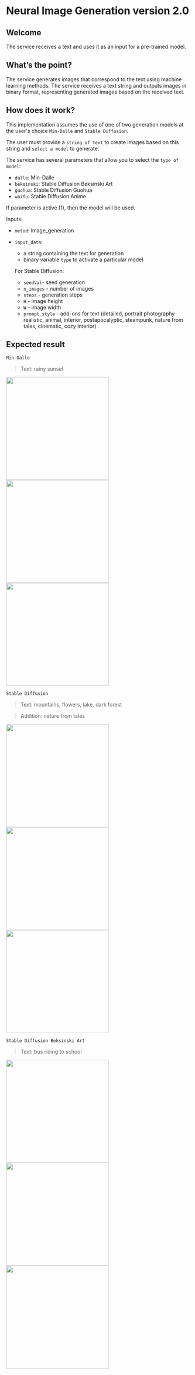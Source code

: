 # Neural Image Generation version 2.0

## Welcome
The service receives a text and uses it as an input for a pre-trained model.

## What’s the point?
The service generates images that correspond to the text using machine learning methods. The service receives a text string and outputs images in binary format, representing generated images based on the received text. 

## How does it work?

This implementation assumes the use of one of two generation models at the user's choice `Min-Dalle` and `Stable Diffusion`.

The user must provide a `string of text` to create images based on this string and `select a model` to generate.

The service has several parameters that allow you to select the `type of model`:

* `dalle`: Min-Dalle
* `beksinski`: Stable Diffusion Beksinski Art
* `guohua`: Stable Diffusion Guohua
* `waifu`: Stable Diffusion Anime

If parameter is active (1), then the model will be used.

Inputs:

* `metod`: image_generation
* `input_data`: 
  * a string containing the text for generation
  * binary variable `type` to activate a particular model
  
  For Stable Diffusion:
  
  * `seedVal`- seed generation
  * `n_images` - number of images
  * `steps` - generation steps
  * `H` - image height
  * `W` - image width
  * `prompt_style` - add-ons for text (detailed, portrait photography realistic, animal, interior, postapocalyptic, steampunk, nature from tales, cinematic, cozy interior)
  
## Expected result

`Min-Dalle`

> Text: rainy sunset

<img src=https://i5.imageban.ru/out/2022/09/07/3b42e780f2787036122ab687d2bc9106.png width="280" > <img src=https://i4.imageban.ru/out/2022/09/07/fcc831f0238e3dbc2bf4c25e9214f7a0.png width="280" ><img src=https://i4.imageban.ru/out/2022/09/07/4ce30a90387f4b5ef6ddb5e7ad662c4a.png width="280" >

`Stable Diffusion`

> Text: mountains, flowers, lake, dark forest

> Addition: nature from tales

<img src=https://i4.imageban.ru/out/2023/03/13/e807343c22c79b8034905f1da19f25fe.png width="280" > <img src=https://i1.imageban.ru/out/2023/03/13/84d69ac95cdc9d518d7e4fa1b88ec697.png width="280" >  <img src=https://i5.imageban.ru/out/2023/03/13/0c09b98f70111dc6a9ec1adba159c1d2.png width="280" />

`Stable Diffusion Beksinski Art`

> Text: bus riding to school

<img src=https://i3.imageban.ru/out/2023/03/13/0a567f57ae1dc895edfb62513f53bc0c.png width="280" > <img src=https://i6.imageban.ru/out/2023/03/13/2b43ca452a51973f4df270abfaa7bb2e.png width="280" > <img src=https://i4.imageban.ru/out/2023/03/13/81a17f9b4a0c2c3a1bc9ddf271cfe6fc.png width="280" >
